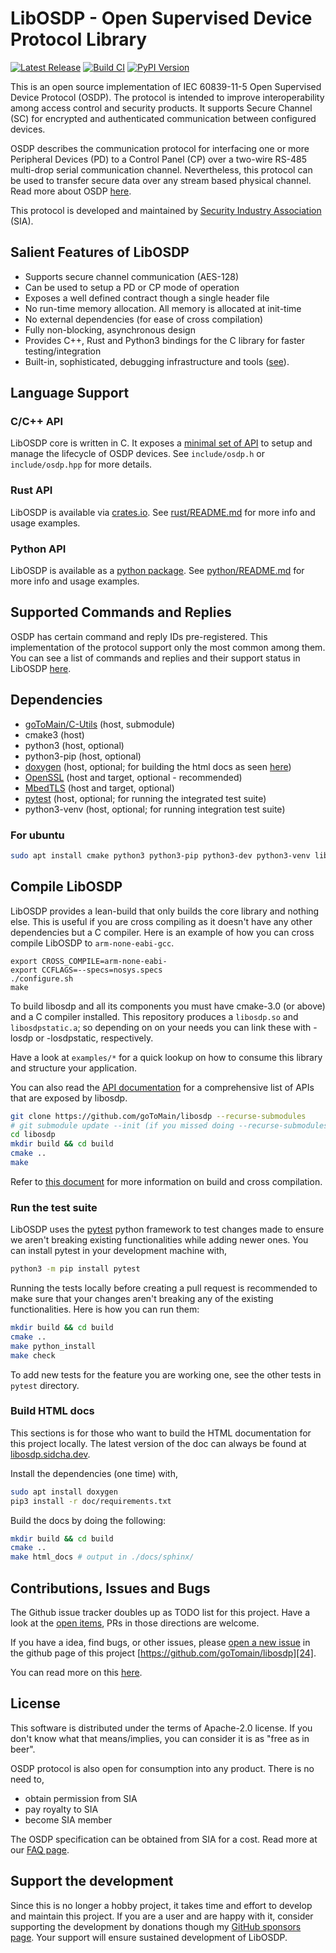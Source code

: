 # LibOSDP - Open Supervised Device Protocol Library

[![Latest Release][1]][2] [![Build CI][3]][4] [![PyPI Version][16]][12]

This is an open source implementation of IEC 60839-11-5 Open Supervised Device
Protocol (OSDP). The protocol is intended to improve interoperability among
access control and security products. It supports Secure Channel (SC) for
encrypted and authenticated communication between configured devices.

OSDP describes the communication protocol for interfacing one or more Peripheral
Devices (PD) to a Control Panel (CP) over a two-wire RS-485 multi-drop serial
communication channel. Nevertheless, this protocol can be used to transfer
secure data over any stream based physical channel. Read more about OSDP
[here][21].

This protocol is developed and maintained by [Security Industry Association][20]
(SIA).

## Salient Features of LibOSDP

  - Supports secure channel communication (AES-128)
  - Can be used to setup a PD or CP mode of operation
  - Exposes a well defined contract though a single header file
  - No run-time memory allocation. All memory is allocated at init-time
  - No external dependencies (for ease of cross compilation)
  - Fully non-blocking, asynchronous design
  - Provides C++, Rust and Python3 bindings for the C library for faster
    testing/integration
  - Built-in, sophisticated, debugging infrastructure and tools ([see][14]).

## Language Support

### C/C++ API

LibOSDP core is written in C. It exposes a [minimal set of API][26] to setup
and manage the lifecycle of OSDP devices. See `include/osdp.h` or
`include/osdp.hpp` for more details.

### Rust API

LibOSDP is available via [crates.io][10]. See [rust/README.md][11] for more
info and usage examples.

### Python API

LibOSDP is available as a [python package][12]. See [python/README.md][13] for
more info and usage examples.

## Supported Commands and Replies

OSDP has certain command and reply IDs pre-registered. This implementation of
the protocol support only the most common among them. You can see a list of
commands and replies and their support status in LibOSDP [here][22].

## Dependencies

  * [goToMain/C-Utils][25] (host, submodule)
  * cmake3 (host)
  * python3 (host, optional)
  * python3-pip (host, optional)
  * [doxygen][9] (host, optional; for building the html docs as seen [here][6])
  * [OpenSSL][8] (host and target, optional - recommended)
  * [MbedTLS][7] (host and target, optional)
  * [pytest][5] (host, optional; for running the integrated test suite)
  * python3-venv (host, optional; for running integration test suite)

### For ubuntu

```sh
sudo apt install cmake python3 python3-pip python3-dev python3-venv libssl-dev
```

## Compile LibOSDP

LibOSDP provides a lean-build that only builds the core library and nothing
else. This is useful if you are cross compiling as it doesn't have any other
dependencies but a C compiler. Here is an example of how you can cross compile
LibOSDP to `arm-none-eabi-gcc`.

```
export CROSS_COMPILE=arm-none-eabi-
export CCFLAGS=--specs=nosys.specs
./configure.sh
make
```

To build libosdp and all its components you must have cmake-3.0 (or above) and
a C compiler installed.  This repository produces a `libosdp.so` and
`libosdpstatic.a`; so depending on on your needs you can link these with -losdp
or -losdpstatic, respectively.

Have a look at `examples/*` for a quick lookup on how to consume this library and
structure your application.

You can also read the [API documentation][26] for a comprehensive list of APIs
that are exposed by libosdp.

```sh
git clone https://github.com/goToMain/libosdp --recurse-submodules
# git submodule update --init (if you missed doing --recurse-submodules earlier)
cd libosdp
mkdir build && cd build
cmake ..
make
```

Refer to [this document][23] for more information on build and cross
compilation.

### Run the test suite

LibOSDP uses the [pytest][5] python framework to test changes made to ensure
we aren't breaking existing functionalities while adding newer ones. You can
install pytest in your development machine with,

```sh
python3 -m pip install pytest
```

Running the tests locally before creating a pull request is recommended to make
sure that your changes aren't breaking any of the existing functionalities. Here
is how you can run them:

```sh
mkdir build && cd build
cmake ..
make python_install
make check
```

To add new tests for the feature you are working one, see the other tests in
`pytest` directory.

### Build HTML docs

This sections is for those who want to build the HTML documentation for this
project locally. The latest version of the doc can always be found at
[libosdp.sidcha.dev][6].

Install the dependencies (one time) with,

```sh
sudo apt install doxygen
pip3 install -r doc/requirements.txt
```

Build the docs by doing the following:

```sh
mkdir build && cd build
cmake ..
make html_docs # output in ./docs/sphinx/
```

## Contributions, Issues and Bugs

The Github issue tracker doubles up as TODO list for this project. Have a look
at the [open items][31], PRs in those directions are welcome.

If you have a idea, find bugs, or other issues, please [open a new issue][28]
in the github page of this project [https://github.com/goTomain/libosdp][24].

You can read more on this [here](CONTRIBUTING.md).

## License

This software is distributed under the terms of Apache-2.0 license. If you don't
know what that means/implies, you can consider it is as "free as in beer".

OSDP protocol is also open for consumption into any product. There is no need
to,
 - obtain permission from SIA
 - pay royalty to SIA
 - become SIA member

The OSDP specification can be obtained from SIA for a cost. Read more at our
[FAQ page][27].

## Support the development

Since this is no longer a hobby project, it takes time and effort to develop
and maintain this project. If you are a user and are happy with it, consider
supporting the development by donations though my [GitHub sponsors page][15].
Your support will ensure sustained development of LibOSDP.

[1]: https://img.shields.io/github/v/release/GoToMain/libosdp?display_name=tag&logo=github
[2]: https://github.com/goToMain/libosdp/releases/latest
[3]: https://github.com/goTomain/libosdp/workflows/Build%20CI/badge.svg
[4]: https://github.com/goTomain/libosdp/actions?query=workflow%3A%22Build+CI%22
[5]: https://docs.pytest.org/en/latest/
[6]: https://libosdp.sidcha.dev/
[7]: https://github.com/ARMmbed/mbedtls
[8]: https://www.openssl.org/
[9]: https://www.doxygen.nl/index.html
[10]: https://crates.io/crates/libosdp
[11]: https://github.com/goToMain/libosdp-rs/tree/master/libosdp
[12]: https://pypi.org/project/libosdp/
[13]: https://github.com/goToMain/libosdp/tree/master/python
[14]: https://libosdp.sidcha.dev/libosdp/debugging
[15]: https://github.com/sponsors/sidcha
[16]: https://img.shields.io/pypi/v/libosdp?logo=python&link=https%3A%2F%2Fpypi.org%2Fproject%2Flibosdp%2F

[20]: https://www.securityindustry.org/industry-standards/open-supervised-device-protocol/
[21]: https://libosdp.sidcha.dev/protocol/
[22]: https://libosdp.sidcha.dev/protocol/commands-and-replies.html
[23]: https://libosdp.sidcha.dev/libosdp/build-and-install.html
[24]: https://github.com/goTomain/libosdp
[25]: https://github.com/goTomain/c-utils
[26]: https://libosdp.sidcha.dev/api/
[27]: https://libosdp.sidcha.dev/protocol/faq.html
[28]: https://github.com/goToMain/libosdp/issues/new/choose
[29]: https://github.com/goToMain/libosdp/blob/master/python
[30]: https://github.com/goToMain/libosdp/tree/master/tests/pytest/testlib
[31]: https://github.com/goToMain/libosdp/issues
